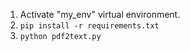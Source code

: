 1. Activate "my_env" virtual environment.
2.  ``` pip install -r requirements.txt ```
3. ``` python pdf2text.py ```